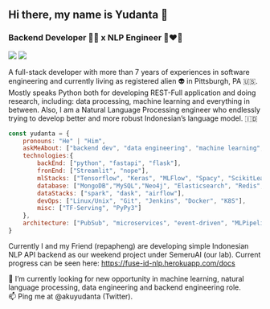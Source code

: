 ## Hi there, my name is Yudanta 👋
### Backend Developer 👨‍💻 x NLP Engineer 🤖❤️👾

[![](https://img.shields.io/badge/LinkedIn-yudanta-blue)](http://linkedin.com/in/yudanta/)
[![](https://img.shields.io/badge/Twitter-akuyudanta-blue)](https://twitter.com/akuyudanta)

A full-stack developer with more than 7 years of experiences in software engineering and currently living as registered alien 👽 in Pittsburgh, PA 🇺🇸. Mostly speaks Python both for developing REST-Full application and doing research, including: data processing, machine learning and everything in between. Also, I am a Natural Language Processing engineer who endlessly trying to develop better and more robust Indonesian’s language model. 🇮🇩

```javascript
const yudanta = {
    pronouns: "He" | "Him",
    askMeAbout: ["backend dev", "data engineering", "machine learning", "nlp", "tech"],
    technologies:{
        backEnd: ["python", "fastapi", "flask"],
        fronEnd: ["Streamlit", "nope"],
        mlStacks: ["Tensorflow", "Keras", "MLFlow", "Spacy", "ScikitLearn"],
        database: ["MongoDB","MySQL","Neo4j", "Elasticsearch", "Redis", "RabbitMQ"],
        dataStacks: ["spark", "dask", "airflow"],
        devOps: ["Linux/Unix", "Git", "Jenkins", "Docker", "K8S"],
        misc: ["TF-Serving", "PyPy3"]
    },
    architecture: ["PubSub", "microservices", "event-driven", "MLPipeline"],
}
```

Currently I and my Friend (repapheng) are developing simple Indonesian NLP API backend as our weekend project under SemeruAI (our lab). Current progress can be seen here: https://fuse-id-nlp.herokuapp.com/docs 

🔭 I’m currently looking for new opportunity in machine learning, natural language processing, data engineering and backend engineering role. <br>
📫 Ping me at @akuyudanta (Twitter). 

<!--
**yudanta/yudanta** is a ✨ _special_ ✨ repository because its `README.md` (this file) appears on your GitHub profile.

Here are some ideas to get you started:

- 🔭 I’m currently working on ...
- 🌱 I’m currently learning ...
- 👯 I’m looking to collaborate on ...
- 🤔 I’m looking for help with ...
- 💬 Ask me about ...
- 📫 How to reach me: ...
- 😄 Pronouns: ...
- ⚡ Fun fact: ...
-->
